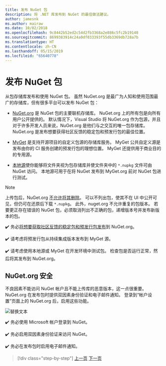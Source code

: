 ```yaml
---
title: 发布 NuGet 包
description: 将 .NET 库发布到 NuGet 的最佳做法建议。
author: jamesnk
ms.author: mairaw
ms.date: 10/02/2018
ms.openlocfilehash: 9c8442b52ed2c54d2fb3368a2e886c5fc2b19148
ms.sourcegitcommit: 8699383914c24a0df033393f55db3369db728a7b
ms.translationtype: HT
ms.contentlocale: zh-CN
ms.lasthandoff: 05/15/2019
ms.locfileid: "65640778"
---
```

# <a name="publishing-a-nuget-package"></a>发布 NuGet 包

从包存储库发布和使用 NuGet 包。 虽然 NuGet.org 是最广为人知和使用范围最广的存储库，但有很多平台可以发布 NuGet 包：

* [NuGet.org](https://www.nuget.org/) 是 NuGet 包的主要联机存储库。 NuGet.org 上的所有包是向所有用户公开提供的。 默认情况下，Visual Studio 将 NuGet.org 作为包源，并且对于许多开发人员来说，NuGet.org 是他们与之交互的唯一包存储库。 NuGet.org 是发布想要获得社区反馈的稳定包和预发行包的最佳位置。

* [MyGet](https://myget.org/) 是支持开源项目的自定义包源的存储库服务。 MyGet 公共自定义源是发布由你的 CI 服务创建的预发行包的理想位置。 MyGet 还提供用于商业目的的专用源。

* [本地源](/nuget/hosting-packages/local-feeds)使你能够将文件夹视为包存储库并使文件夹中的 `*.nupkg` 文件可由 NuGet 访问。 本地源可用于在将 NuGet 发布到 MyGet.org 前对 NuGet 包进行测试。

> [!NOTE]
> 上传包后，NuGet.org [不允许将其删除](/nuget/policies/deleting-packages)。 可以不列出包，使其不在 UI 中公开可见，但仍可在还原后下载 `*.nupkg`。 此外，nuget.org 不允许重复的包版本。 若要更正存在错误的 NuGet 包，必须取消列出不正确的包，递增版本号并发布新版本的包。

✔️ 务必[将想要获取社区反馈的稳定包和预发行包发布](/nuget/create-packages/publish-a-package)到 NuGet.org。

✔️ 请考虑将预发行包从持续集成版本发布到 MyGet 源。

✔️ 请考虑使用本地源或 MyGet 在开发环境中测试包。 检查包是否运行正常，然后将其发布到 NuGet.org。

## <a name="nugetorg-security"></a>NuGet.org 安全

不良因素不能访问 NuGet 帐户且不能上传库的恶意版本，这一点很重要。 NuGet.org 在发布包时提供双因素身份验证和电子邮件通知。 登录到“帐户设置”页面上的 NuGet.org 后，启用这些功能。

![替换文本](./media/publish-nuget-package/nuget-2fa.png "NuGet 帐户安全")

✔️ 务必使用 Microsoft 帐户登录到 NuGet。

✔️ 务必启用双因素身份验证来访问 NuGet。

✔️ 务必在发布包时启用电子邮件通知。

>[!div class="step-by-step"]
>[上一页](sourcelink.md)
>[下一页](versioning.md)
